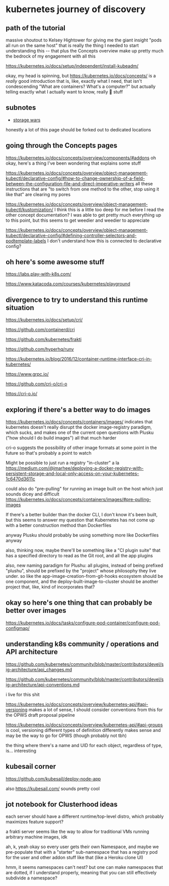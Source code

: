 # kubernetes journey of discovery

## path of the tutorial

massive shoutout to Kelsey Hightower for giving me the giant insight "pods all run on the same host" that is really the thing I needed to start understanding this -- that plus the Concepts overview make up pretty much the bedrock of my engagement with all this

https://kubernetes.io/docs/setup/independent/install-kubeadm/

okay, my head is spinning, but https://kubernetes.io/docs/concepts/ is a *really* good introduction that is, like, exactly what I need, that isn't condescending "What are containers? What's a computer?" but actually telling exactly what I actually want to know, really :100: stuff

## subnotes

- [storage wars][stor]

honestly a lot of this page should be forked out to dedicated locations

[stor]: f877b44a-7174-4870-93fe-8f207d652608.md

## going through the Concepts pages

https://kubernetes.io/docs/concepts/overview/components/#addons oh okay, here's a thing I've been wondering that explains some stuff

https://kubernetes.io/docs/concepts/overview/object-management-kubectl/declarative-config/#how-to-change-ownership-of-a-field-between-the-configuration-file-and-direct-imperative-writers all these instructions that are "to switch from one method to the other, stop using it like that" are clearing my pores

https://kubernetes.io/docs/concepts/overview/object-management-kubectl/kustomization/ I think this is a little too deep for me before I read the other concept documentation? I was able to get pretty much everything up to this point, but this seems to get weedier and weedier to appreciate

https://kubernetes.io/docs/concepts/overview/object-management-kubectl/declarative-config/#defining-controller-selectors-and-podtemplate-labels I don't understand how this is connected to declarative config?

## oh here's some awesome stuff

https://labs.play-with-k8s.com/

https://www.katacoda.com/courses/kubernetes/playground

## divergence to try to understand this runtime situation

https://kubernetes.io/docs/setup/cri/

https://github.com/containerd/cri

https://github.com/kubernetes/frakti

https://github.com/hyperhq/runv

https://kubernetes.io/blog/2016/12/container-runtime-interface-cri-in-kubernetes/

https://www.grpc.io/

https://github.com/cri-o/cri-o

https://cri-o.io/

## exploring if there's a better way to do images

https://kubernetes.io/docs/concepts/containers/images/ indicates that kubernetes doesn't really disrupt the docker image-registry paradigm, which sucks, and makes one of the current open questions with Plusku ("how should I do build images") all that much harder

cri-o suggests the possibility of other image formats at some point in the future so that's probably a point to watch

Might be possible to just run a registry "in-cluster" a la https://medium.com/@jmarhee/deploying-a-docker-registry-with-persistent-storage-and-local-only-access-on-your-kubernetes-1c6470d3611c

could also do "pre-pulling" for running an image built on the host which just sounds dicey and difficult https://kubernetes.io/docs/concepts/containers/images/#pre-pulling-images

If there's a better builder than the docker CLI, I don't know it's been built, but this seems to answer my question that Kubernetes has not come up with a better construction method than Dockerfiles

anyway Plusku should probably be using something more like Dockerfiles anyway

also, thinking now, maybe there'll be something like a "CI plugin suite" that has a specified directory to read as the Git root, and all the app plugins

also, new naming paradigm for Plushu: all plugins, instead of being prefixed "plushu", should be prefixed by the "project" whose philosophy they live under. so like the app-image-creation-from-git-hooks ecosystem should be one component, and the deploy-built-image-to-cluster should be another project that, like, kind of incorporates that?

## okay so here's one thing that can probably be better over images

https://kubernetes.io/docs/tasks/configure-pod-container/configure-pod-configmap/

## understanding k8s community / operations and API architecture

https://github.com/kubernetes/community/blob/master/contributors/devel/sig-architecture/api_changes.md

https://github.com/kubernetes/community/blob/master/contributors/devel/sig-architecture/api-conventions.md

i live for this shit

https://kubernetes.io/docs/concepts/overview/kubernetes-api/#api-versioning makes a lot of sense, I should consider conventions from this for the OPWS draft proposal pipeline

https://kubernetes.io/docs/concepts/overview/kubernetes-api/#api-groups is cool, versioning different types of definition differently makes sense and may be the way to go for OPWS (though probably not tbh)

the thing where there's a name and UID for each object, regardless of type, is... interesting

## kubesail corner

https://github.com/kubesail/deploy-node-app

also https://kubesail.com/ sounds pretty cool

## jot notebook for Clusterhood ideas

each server should have a different runtime/top-level distro, which probably maximizes feature support?

a frakti server seems like the way to allow for traditional VMs running arbitrary machine images, idk

ah, k, yeah okay so every user gets their own Namespace, and maybe we pre-populate that with a "starter" sub-namespace that has a registry pod for the user and other addon stuff like that (like a Heroku clone UI)

hmm, it seems namespaces can't nest? but one can make namespaces that are dotted, if I understand properly, meaning that you can still effectively subdivide a namespace?
